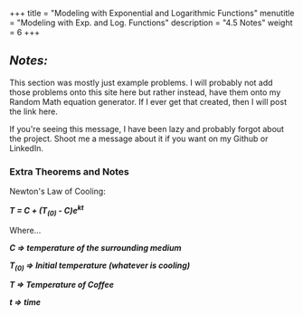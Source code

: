 +++
title = "Modeling with Exponential and Logarithmic Functions"
menutitle = "Modeling with Exp. and Log. Functions"
description = "4.5 Notes"
weight = 6
+++

## _Notes:_

This section was mostly just example problems. I will probably not add those problems onto this site here but rather instead, have them onto my Random Math equation generator. If I ever get that created, then I will post the link here.

If you're seeing this message, I have been lazy and probably forgot about the project. Shoot me a message about it if you want on my Github or LinkedIn.

### Extra Theorems and Notes

Newton's Law of Cooling:

***T = C + (T<sub>(0)</sub> - C)e<sup>kt</sup>***

Where...

***C => temperature of the surrounding medium***

***T<sub>(0)</sub> => Initial temperature (whatever is cooling)***

***T => Temperature of Coffee***

***t => time***
